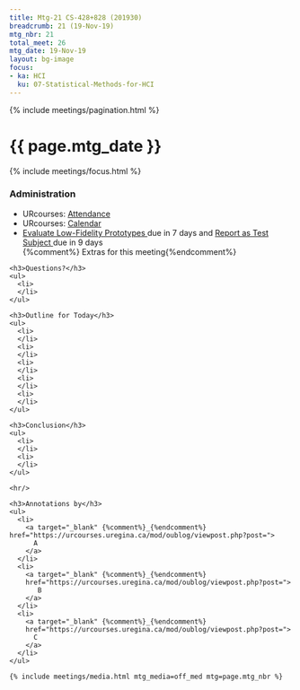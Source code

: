 ```yaml
---
title: Mtg-21 CS-428+828 (201930)
breadcrumb: 21 (19-Nov-19)
mtg_nbr: 21
total_meet: 26
mtg_date: 19-Nov-19
layout: bg-image
focus:
- ka: HCI
  ku: 07-Statistical-Methods-for-HCI
---
```

{% include meetings/pagination.html %}

<div class="card">
  <h1 class="card-header text-center">{{ page.mtg_date }}</h1>
  <div class="card-body">
    {% include meetings/focus.html %}
    <h3>Administration</h3>
    <ul>
      <li>
        URcourses:
        <a target="_blank" {%comment%}_{%endcomment%}
        href="https://urcourses.uregina.ca/mod/attendance/manage.php?id=982198">
          Attendance
        </a>
      </li>
      <li>
        URcourses:
        <a target="_blank" {%comment%}_{%endcomment%}
        href="https://urcourses.uregina.ca/calendar/view.php?view=month&time=1569909600&course=2084">
          Calendar
        </a>
      </li>
      <li>
        <a target="_blank" {%comment%}_{%endcomment%}
        href="{{ "/teaching/CS-428+828/?asgn=P_LOFI" | relative_url}}">
          Evaluate Low-Fidelity Prototypes
        </a>
        due in 7 days and
        <a target="_blank" {%comment%}_{%endcomment%}
        href="{{ "/teaching/CS-428+828/?asgn=I_RATS" | relative_url}}">
          Report as Test Subject
        </a>
        due in 9 days
      </li>
      {%comment%} Extras for this meeting{%endcomment%}
    </ul>

    <h3>Questions?</h3>
    <ul>
      <li>
      </li>
    </ul>

    <h3>Outline for Today</h3>
    <ul>
      <li>
      </li>
      <li>
      </li>
      <li>
      </li>
      <li>
      </li>
      <li>
      </li>
    </ul>

    <h3>Conclusion</h3>
    <ul>
      <li>
      </li>
      <li>
      </li>
    </ul>

    <hr/>

    <h3>Annotations by</h3>
    <ul>
      <li>
        <a target="_blank" {%comment%}_{%endcomment%} href="https://urcourses.uregina.ca/mod/oublog/viewpost.php?post=">
          A
        </a>
      </li>
      <li>
        <a target="_blank" {%comment%}_{%endcomment%}
        href="https://urcourses.uregina.ca/mod/oublog/viewpost.php?post=">
           B
        </a>
      </li>
      <li>
        <a target="_blank" {%comment%}_{%endcomment%}
        href="https://urcourses.uregina.ca/mod/oublog/viewpost.php?post=">
          C
        </a>
      </li>
    </ul>

    {% include meetings/media.html mtg_media=off_med mtg=page.mtg_nbr %}

  </div>
</div>
